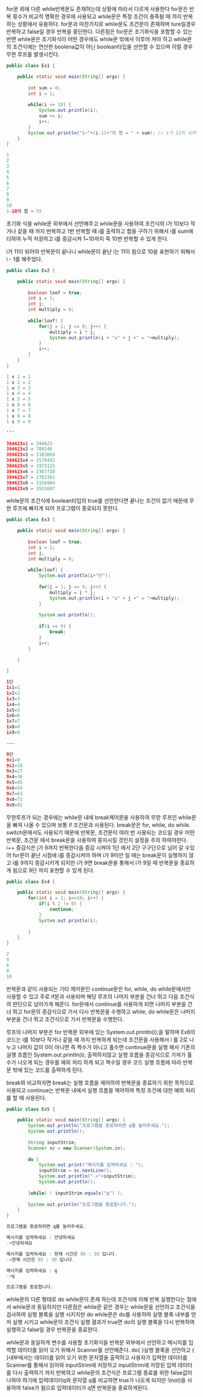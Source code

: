 for문 외에 다른 while반복문도 존재하는데 상황에 따라서 다르게 사용한다 for문은 반복 횟수가 비교적 명확한 경우에 사용되고 while문은 특정 조건이 충족될 때 까지 반복하는 상황에서 유용하다.
for문과 마찬가지로 while문도 조건문이 존재하며 ture일경우 반복하고 false일 경우 반복을 중단한다. 다른점은 for문은 초기화식을 포함할 수 있는 반면 while문은 초기화식이 어떤 경우에도 while문 밖에서 
이루어 져야 하고 while문의 조건식에는 연산한 boolena값이 아닌 boolean타입을 선언할 수 있으며 이럴 경우 무한 루프를 발생시킨다.

```java
public class Ex1 {

    public static void main(String[] args) {
        
        int sum = 0;
        int i = 1;
        
        while(i <= 10) {
            System.out.println(i);
            sum += i;
            i++;
        }
        System.out.println("1~"+(i-1)+"의 합 = " + sum); // i가 11이 되어야 반복문이 끝나니 while문이 끝난 i는 11이 됨으로 10을 표현하기 위해서 i - 1를 해주었다.
    }
}
```

```java
1
2
3
4
5
6
7
8
9
10
1~10의 합 = 55
```

초기화 식을 while문 외부에서 선언해주고 while문을 사용하여 조건식의 i가 10보다 작거나 같을 때 까지 반복하고 1번 반복할 때 i를 출력하고 합을 구하기 위해서 i를 sum에 더하여 누적 저장하고 i를 증감시켜
1~10까지 즉 10번 반복할 수 있게 한다. 

i가 11이 되어야 반복문이 끝나니 while문이 끝난 i는 11이 됨으로 10을 표현하기 위해서 i - 1를 해주었다.

```java
public class Ex2 {

    public static void main(String[] args) {
        
        boolean loof = true;
        int i = 1;
        int j;
        int multiply = 0;
        
        while(loof) {
            for(j = 1; j <= 9; j++) {
                multiply = i * j;
                System.out.println(i + "x" + j +" = "+multiply);
            }
            i++;
        }
    }
}
```

```java
1 x 1 = 1 
1 x 2 = 2 
1 x 3 = 3 
1 x 4 = 4 
1 x 5 = 5 
1 x 6 = 6 
1 x 7 = 7 
1 x 8 = 8 
1 x 9 = 9 

'''

394623x1 = 394623
394623x2 = 789246
394623x3 = 1183869
394623x4 = 1578492
394623x5 = 1973115
394623x6 = 2367738
394623x7 = 2762361
394623x8 = 3156984
394623x9 = 3551607
```

while문의 조건식에 boolean타입의 true를 선언한다면 끝나는 조건이 없기 때문에 무한 루프에 빠지게 되어 프로그램이 종료되지 못한다.

```java
public class Ex3 {

    public static void main(String[] args) {
        
        boolean loof = true;
        int i = 1;
        int j;
        int multiply = 0;
        
        while(loof) {
            System.out.println(i+"단");
            
            for(j = 1; j <= 9; j++) {
                multiply = i * j;
                System.out.println(i + "x" + j +" = "+multiply);	
            }
            
            System.out.println();
            
            if(i == 9) {
                break;
            }
            i++;
        }
    
    }

}
```

```java
1단
1x1=1
1x2=2
1x3=3
1x4=4
1x5=5
1x6=6
1x7=7
1x8=8
1x9=9

~~~

9단
9x1=9
9x2=18
9x3=27
9x4=36
9x5=45
9x6=54
9x7=63
9x8=72
9x9=81
```

무한루프가 되는 경우에는 while문 내에 break제어문을 사용하여 무한 루프인 while문을 빠져 나올 수 있으며 보통 if 조건문과 사용된다. break문은 for, while, do while. switch문에서도 사용되기 때문에 반복문, 
조건문이 여러 번 사용되는 코드일 경우 어떤 반복문, 조건문 에서 break문을 사용하여 중지시킬 것인지 설정을 주의 하여야한다.
i++ 증감식은 j가 9까지 반복한다음 증감 시켜야 1단 에서 2단 구구단으로 넘어 갈 수있어 for문이 끝난 시점에 i를 증감시켜야 하며 i가 9미만 일 때는 break문이 실행하지 않고 i를 9까지 증감시키게 되지만 i가 9면 break문을 통해서 i가 9일 때 반복문을 종료하게 됨으로 9단 까지 표현할 수 있게 된다.


```java
public class Ex4 {

    public static void main(String[] args) {
        for(int i = 1; i<=10; i++) {
            if(i % 2 != 0) {
                continue;
            }
            System.out.println(i);
            
        }
    }
}
```

```java
2
4
6
8
10
```

반복문과 같이 사용되는 기타 제어문인 continue문은 for, while, do while문에서만 사용할 수 있고 주로 if문과 사용되며 해당 루프의 나머지 부분을 건너 뛰고 다음 조건식의 판단으로 넘어가게 해준다.  for문에서 continue를 사용하게 되면 나머지 부분을 건너 뛰고  for문의 증감식으로 가서 다시 반복문을 수행하고 while,  do while문은 나머지 부분을 건너 뛰고 조건식으로 가서 반복문을 수행한다.  

루프의 나머지 부분은 for 반복문 외부에 있는 System.out.println(i);을 말하며 Ex6의 코드는 i를 10보다 작거나 같을 때 까지 반복하게 되는데 조건문을 사용해서 i 를 2로 나누고 나머지 값이 0이 아니면 즉 짝수가 
아니고 홀수면 continue문을 실행 해서 기존의 실행 흐름인 System.out.println(i); 출력하지않고 실행 흐름을 증감식으로 가져가 홀수가 나오게 되는 경우를 예외 처리 하게 되고 짝수일 경우 코드 실행 흐름에 따라 
반복문 밖에 있는 코드를 출력하게 된다.

break와 비교하자면 break는 실행 흐름을 제어하여 반복문을 종료하기 위한 목적으로 사용되고 continue는 반복문 내에서 실행 흐름을 제어하여 특정 조건에 대한 예외 처리를 할 때 사용된다.  

```java
public class Ex5 {

    public static void main(String[] args) {
        System.out.println("프로그램을 종료하려면 q를 눌러주세요.");
        System.out.println();
        
        String inputStrim;
        Scanner sc = new Scanner(System.in);
        
        do {
            System.out.print("메시지를 입력하세요 : ");
            inputStrim = sc.nextLine();
            System.out.println("->"+inputStrim);
            System.out.println();
            
        }while( ! inputStrim.equals("q") );
        
        System.out.println("프로그램을 종료합니다.");
    }
}
```
```java
프로그램을 종료하려면 q를 눌러주세요.

메시지를 입력하세요 : 안녕하세요
->안녕하세요

메시지를 입력하세요 : 현재 시간은 05 : 30 입니다.
->현재 시간은 05 : 30 입니다.

메시지를 입력하세요 : q
->q

프로그램을 종료합니다.
```

while문의 다른 형태로 do while문이 존재 하는데 조건식에 의해 반복 실행한다는 점에서 while문과 동일하지만 다른점은 while문 같은 경우는 while문을 선언하고 조건식을 검사하여 실행 블록을 실행 시키지만
do while문은 do를 사용하여 실행 블록 내부를 먼저 실행 시키고 while문의 조건식 실행 결과가 true면 do의 실행 블록을 다시 반복하여 실행하고 false일 경우 반복문을 종료한다.

while문과 동일하게 변수를 사용할 초기화식을 반복문 외부에서 선언하고 메시지를 입력할 데이터를 읽어 오기 위해서 Scanner를 선언해준다. do{ }실행 블록을 선언하고 { }내부에서는 데이터를 읽어 오기 위한 문자열을 출력하고 사용자가 입력한 데이터를 Scanner를 통해서 읽어와 inputStrim에 저장하고 inputStrim에 저장된 입력 데이터를 다시 출력하기 까지 반복하고 while문의 조건식은 프로그램 종료를 위한 false값이 나와야 하기에 입력데이터q와 문자열 q를 비교하면 true가 나오게 되지만 !(not)을 사용하여 false가 됨으로 입력데이터가 q면 반복문을 종료하게된다.




